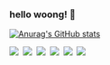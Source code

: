 ### hello woong! 👋

[![Anurag's GitHub stats](https://github-readme-stats.vercel.app/api?username=xxng1&hide_title=true&show_icons=true&include_all_commits=true&disable_animations=true&theme=vue)](https://github.com/xxng1/github-readme-stats)

<p align="left">
  <img src="https://img.shields.io/badge/C++-00599C?style=flat-square&logo=cplusplus&logoColor=white"></a>&nbsp
  <img src="https://img.shields.io/badge/Python-3766AB?style=flat-square&logo=Python&logoColor=white"/></a>&nbsp 
  <img src="https://img.shields.io/badge/Javascript-ffb13b?style=flat-square&logo=javascript&logoColor=white"/></a>&nbsp 
  <img src="https://img.shields.io/badge/Node.js-339933?style=flat-square&logo=Node.js&logoColor=white"/></a>&nbsp
  <img src="https://img.shields.io/badge/Express-000000?style=flat-square&logo=Express&logoColor=white"/></a>&nbsp
  <img src="https://img.shields.io/badge/Mysql-E6B91E?style=flat-square&logo=MySql&logoColor=white"/></a>&nbsp 
</p>
